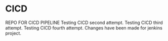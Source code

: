 # CICD
REPO FOR CICD PIPELINE
Testing CICD second attempt.
Testing CICD third attempt.
Testing CICD fourth attempt.
Changes have been made for jenkins project.
